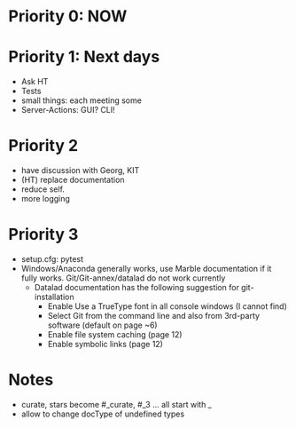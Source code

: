 # Priority 0: NOW

# Priority 1: Next days
- Ask HT
- Tests
- small things: each meeting some
- Server-Actions: GUI? CLI!

# Priority 2
- have discussion with Georg, KIT
- (HT) replace documentation
- reduce self.
- more logging

# Priority 3
- setup.cfg: pytest
- Windows/Anaconda generally works, use Marble documentation if it fully works. Git/Git-annex/datalad do not work currently
  - Datalad documentation has the following suggestion for git-installation
    - Enable Use a TrueType font in all console windows  (I cannot find)
    - Select Git from the command line and also from 3rd-party software (default on page ~6)
    - Enable file system caching (page 12)
    - Enable symbolic links (page 12)


# Notes
- curate, stars become #_curate, #_3 ... all start with _
- allow to change docType of undefined types